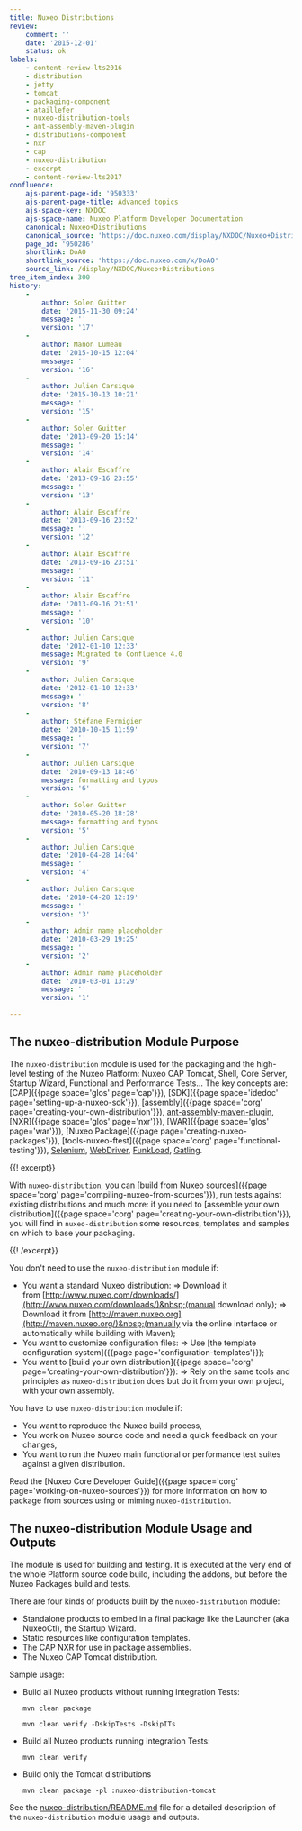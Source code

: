 ```yaml
---
title: Nuxeo Distributions
review:
    comment: ''
    date: '2015-12-01'
    status: ok
labels:
    - content-review-lts2016
    - distribution
    - jetty
    - tomcat
    - packaging-component
    - ataillefer
    - nuxeo-distribution-tools
    - ant-assembly-maven-plugin
    - distributions-component
    - nxr
    - cap
    - nuxeo-distribution
    - excerpt
    - content-review-lts2017
confluence:
    ajs-parent-page-id: '950333'
    ajs-parent-page-title: Advanced topics
    ajs-space-key: NXDOC
    ajs-space-name: Nuxeo Platform Developer Documentation
    canonical: Nuxeo+Distributions
    canonical_source: 'https://doc.nuxeo.com/display/NXDOC/Nuxeo+Distributions'
    page_id: '950286'
    shortlink: DoAO
    shortlink_source: 'https://doc.nuxeo.com/x/DoAO'
    source_link: /display/NXDOC/Nuxeo+Distributions
tree_item_index: 300
history:
    -
        author: Solen Guitter
        date: '2015-11-30 09:24'
        message: ''
        version: '17'
    -
        author: Manon Lumeau
        date: '2015-10-15 12:04'
        message: ''
        version: '16'
    -
        author: Julien Carsique
        date: '2015-10-13 10:21'
        message: ''
        version: '15'
    -
        author: Solen Guitter
        date: '2013-09-20 15:14'
        message: ''
        version: '14'
    -
        author: Alain Escaffre
        date: '2013-09-16 23:55'
        message: ''
        version: '13'
    -
        author: Alain Escaffre
        date: '2013-09-16 23:52'
        message: ''
        version: '12'
    -
        author: Alain Escaffre
        date: '2013-09-16 23:51'
        message: ''
        version: '11'
    -
        author: Alain Escaffre
        date: '2013-09-16 23:51'
        message: ''
        version: '10'
    -
        author: Julien Carsique
        date: '2012-01-10 12:33'
        message: Migrated to Confluence 4.0
        version: '9'
    -
        author: Julien Carsique
        date: '2012-01-10 12:33'
        message: ''
        version: '8'
    -
        author: Stéfane Fermigier
        date: '2010-10-15 11:59'
        message: ''
        version: '7'
    -
        author: Julien Carsique
        date: '2010-09-13 18:46'
        message: formatting and typos
        version: '6'
    -
        author: Solen Guitter
        date: '2010-05-20 18:28'
        message: formatting and typos
        version: '5'
    -
        author: Julien Carsique
        date: '2010-04-28 14:04'
        message: ''
        version: '4'
    -
        author: Julien Carsique
        date: '2010-04-28 12:19'
        message: ''
        version: '3'
    -
        author: Admin name placeholder
        date: '2010-03-29 19:25'
        message: ''
        version: '2'
    -
        author: Admin name placeholder
        date: '2010-03-01 13:29'
        message: ''
        version: '1'

---
```

## The&nbsp;nuxeo-distribution&nbsp;Module Purpose

The `nuxeo-distribution` module is used for the packaging and the high-level testing of the Nuxeo Platform: Nuxeo CAP Tomcat, Shell, Core Server, Startup Wizard, Functional and Performance Tests...
The key concepts are: [CAP]({{page space='glos' page='cap'}}), [SDK]({{page space='idedoc' page='setting-up-a-nuxeo-sdk'}}), [assembly]({{page space='corg' page='creating-your-own-distribution'}}), [ant-assembly-maven-plugin](https://github.com/nuxeo/ant-assembly-maven-plugin), [NXR]({{page space='glos' page='nxr'}}), [WAR]({{page space='glos' page='war'}}), [Nuxeo Package]({{page page='creating-nuxeo-packages'}}), [tools-nuxeo-ftest]({{page space='corg' page='functional-testing'}}), [Selenium](http://www.seleniumhq.org/), [WebDriver](http://www.seleniumhq.org/projects/webdriver/), [FunkLoad](http://funkload.nuxeo.org/), [Gatling](http://gatling.io).

{{! excerpt}}

With `nuxeo-distribution`, you can [build from Nuxeo sources]({{page space='corg' page='compiling-nuxeo-from-sources'}}), run tests against existing distributions and much more:&nbsp;if you need to [assemble your own distribution]({{page space='corg' page='creating-your-own-distribution'}}), you will find in `nuxeo-distribution` some resources, templates and samples on which to base your packaging.

{{! /excerpt}}

You don't need to use the&nbsp;`nuxeo-distribution` module if:

*   You want a standard Nuxeo distribution:
    => Download it from&nbsp;[http://www.nuxeo.com/downloads/](http://www.nuxeo.com/downloads/)&nbsp;(manual download only);
    => Download it from&nbsp;[http://maven.nuxeo.org](http://maven.nuxeo.org/)&nbsp;(manually via the online interface or automatically while building with Maven);
*   You want to customize configuration files:
    => Use&nbsp;[the template configuration system]({{page page='configuration-templates'}});
*   You want to&nbsp;[build your own distribution]({{page space='corg' page='creating-your-own-distribution'}}):
    => Rely on the same tools and principles as&nbsp;`nuxeo-distribution` does but do it from your own project, with your own assembly.

You have to use&nbsp;`nuxeo-distribution`&nbsp;module if:

*   You want to reproduce the Nuxeo build process,
*   You work on Nuxeo source code and need a quick feedback on your changes,
*   You want to run the Nuxeo main functional or performance test suites against a given distribution.

Read the&nbsp;[Nuxeo Core Developer Guide]({{page space='corg' page='working-on-nuxeo-sources'}})&nbsp;for more information on how to package from sources using or miming `nuxeo-distribution`.

## The&nbsp;nuxeo-distribution&nbsp;Module Usage and Outputs

The module is used for building and testing. It is executed at the very end of the whole Platform source code build, including the addons, but before the Nuxeo Packages build and tests.

There are four kinds of products built by the&nbsp;`nuxeo-distribution` module:

*   Standalone products to embed in a final package like the Launcher (aka NuxeoCtl), the Startup Wizard.
*   Static resources like configuration templates.
*   The CAP NXR for use in package assemblies.
*   The Nuxeo CAP Tomcat distribution.

Sample usage:

*   Build all Nuxeo products without running Integration Tests:

    ```
    mvn clean package
    ```

    ```
    mvn clean verify -DskipTests -DskipITs
    ```

*   Build all Nuxeo products running Integration Tests:

    ```
    mvn clean verify
    ```

*   Build only the Tomcat distributions

    ```
    mvn clean package -pl :nuxeo-distribution-tomcat
    ```

See the [nuxeo-distribution/README.md](https://github.com/nuxeo/nuxeo/blob/master/nuxeo-distribution/README.md) file for a detailed description of the&nbsp;`nuxeo-distribution` module usage and outputs.

&nbsp;
